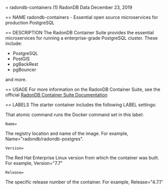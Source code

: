 = radondb-containers (1)
RadonDB Data
December 23, 2019

== NAME
radondb-containers - Essential open source microservices for production PostgreSQL

== DESCRIPTION
The RadonDB Container Suite provides the essential microservices for running a
enterprise-grade PostgreSQL cluster. These include:

- PostgreSQL
- PostGIS
- pgBackRest
- pgBouncer

and more.

== USAGE
For more information on the RadonDB Container Suite, see the official
[RadonDB Container Suite Documentation](https://access.radondb.com/documentation/radondb-containers/)

== LABELS
The starter container includes the following LABEL settings:

That atomic command runs the Docker command set in this label:

`Name=`

The registry location and name of the image. For example, Name="radondb/radondb-postgres".

`Version=`

The Red Hat Enterprise Linux version from which the container was built. For example, Version="7.7"

`Release=`

The specific release number of the container. For example, Release="4.7.1"
